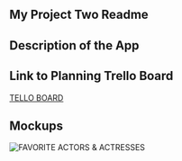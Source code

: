 ## My Project Two Readme

## Description of the App




## Link to Planning Trello Board
[TELLO BOARD](https://trello.com/invite/b/wsRlKQaU/ATTI36d3e3b3c8365441c7d3dc864fe50feb1E539903/project-2)



## Mockups

![FAVORITE ACTORS & ACTRESSES](https://lh3.googleusercontent.com/sQNXsqngYgh4lK-vWhSWUbiHPSPVpAaqcjGVlbvnZEpM-mAnEvanFLl7qZs2cVR_mQRpn1A6vnjYv0vfQBblYx4b7SN2FWdlwWdqRG2ldQGDoo_NdlZZIOuoj-ZBhYsYhrfCQbZsGGjFxCbNmXbvtCsMryda2kTV-hhpPkZhh6keAkSwEP8eMXzoTvtV9KMbR1aqrbPqSwaNrwFBOFvAfr9K9WXfNnceFea0Ad6QTlxDqWAznFTo5L6FogmJxGgxqfluZD5l5yy4xWCFjjLEqjVcqhBLWQgBoFp1zE86GU6I_1kNSVUK0JcQsciB9fNZx0jCj-gKjBWbJh6FzTbU8G2WmTvJlUgJA6dFYiPqBBvVPK-wiLApRGAuecICAXli6ohTl5sHsWP8dhAR63aDQ1Vf0LMrUuO_z4conHb8C-x6_bbVaS1RvYaUMmlKJJkxWbTeJ29ah7evVqFcdi4edPaP-wV00iVVTzKbjNVq1qYGSvxHdTK6zm_jS0HQZUcgaz1YReKdNnIc46emQxV8cPXh4UeGywSYoVElQNg-kOvGX_tS7qa_X4CXhUgBnbgJv3q1wzqbYN27qM4JhuzeZLkDw2feBgpunPaS6aHzjo9J7udp_jx0mpFiwzdmjR9_uEf0iC3ryURIr88WbDuOS12vaNUzuQEQ0NZPLH8b28zfTwNgzIx7V0Ft6ZuA6cOhVqGmKEBCgbF7fBvw-6W6Sv_oHgR2Mh00UixSyK0OCq_CBpnP6Z3Zn27wvICXCxSaZRYGc69TAnW69BnDwRyz5pB-nlgcCmiNhQo3PEPYVz74FNYN-Q9lJs_WF-uUo7IsxuClOqL8_Tm84Yzz0UkJ10aEp3gTS0i_y-rv4w8pwljA_vSCM_GFc_x0624gtfVIjHssNr-T_e-Iw_Jqn5_vD81kz-YxstlrWmxqav1tpx5QjPBO=s705-no?authuser=0)
